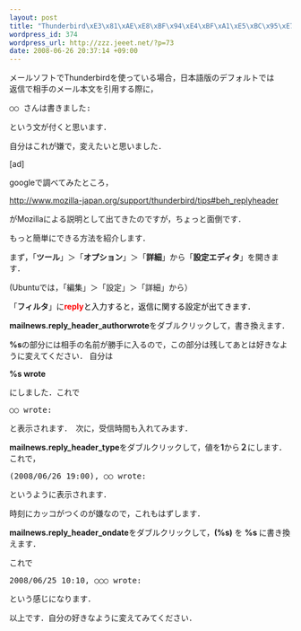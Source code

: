 ```yaml
--- 
layout: post
title: "Thunderbird\xE3\x81\xAE\xE8\xBF\x94\xE4\xBF\xA1\xE5\xBC\x95\xE7\x94\xA8\xE6\x96\x87\xE3\x80\x8C?\xE3\x81\x95\xE3\x82\x93\xE3\x81\xAF\xE6\x9B\xB8\xE3\x81\x8D\xE3\x81\xBE\xE3\x81\x97\xE3\x81\x9F\xE3\x80\x8D\xE3\x82\x92\xE8\x8B\xB1\xE8\xAA\x9E\xE3\x81\xAB"
wordpress_id: 374
wordpress_url: http://zzz.jeeet.net/?p=73
date: 2008-06-26 20:37:14 +09:00
---
```

<div class="zemanta-img" style="margin: 1em; float: right; display: block;">
</div>
メールソフトでThunderbirdを使っている場合，日本語版のデフォルトでは返信で相手のメール本文を引用する際に，
<pre>○○ さんは書きました:</pre>
という文が付くと思います．

自分はこれが嫌で，変えたいと思いました．

[ad]

googleで調べてみたところ，

<a href="http://www.mozilla-japan.org/support/thunderbird/tips#beh_replyheader">http://www.mozilla-japan.org/support/thunderbird/tips#beh_replyheader</a>

がMozillaによる説明として出てきたのですが，ちょっと面倒です．

もっと簡単にできる方法を紹介します．

まず，「<strong>ツール</strong>」＞「<strong>オプション</strong>」＞「<strong>詳細</strong>」から「<strong>設定エディタ</strong>」を開きます．

(Ubuntuでは，「編集」＞「設定」＞「詳細」から）

「<strong>フィルタ</strong>」に<span style="color: #ff0000;"><strong>reply</strong></span><span style="color: #000000;">と入力すると，返信に関する設定が出てきます．</span>


<strong>mailnews.reply_header_authorwrote</strong>をダブルクリックして，書き換えます．

<strong>%s</strong>の部分には相手の名前が勝手に入るので，この部分は残してあとは好きなように変えてください．
自分は

<strong>%s wrote</strong>

にしました．これで
<pre>○○ wrote:</pre>
と表示されます．　次に，受信時間も入れてみます．

<strong>mailnews.reply_header_type</strong>をダブルクリックして，値を<strong>1</strong>から<strong>２</strong>にします．　これで，
<pre>(2008/06/26 19:00), ○○ wrote:</pre>
というように表示されます．

時刻にカッコがつくのが嫌なので，これもはずします．

<strong>mailnews.reply_header_ondate</strong>をダブルクリックして，<strong>(%s)</strong> を <strong>%s </strong>に書き換えます．

これで
<pre>2008/06/25 10:10, ○○○ wrote:</pre>
という感じになります．


以上です．自分の好きなように変えてみてください．
